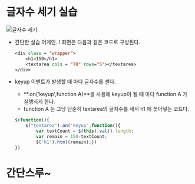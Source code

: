 # 글자수 세기 실습 

![글자수 세기](https://user-images.githubusercontent.com/37058233/102687567-5a426c80-4233-11eb-8c76-d75cddbc9a46.gif)

- 간단한 실습 어게인..! 화면은 다음과 같은 코드로 구성된다.

  ```jsp
  <div class = "wrapper">
      <h1>150</h1>
      <textarea cols = "70" rows="5"></textarea>
  </div>
  ```

- keyup 이벤트가 발생할 때 마다 글자수를 센다. 

  - **.on('keyup',function A)**을 사용해 keyup이 될 때 마다 function A 가 실행되게 한다.
  - function A 는 그냥 단순히 textarea의 글자수를 세서 h1 에 꽂아넣는 코드다. 

  ```javascript
  $(function(){
      $("textarea").on('keyup',function(){
          var textCount = $(this).val().length;
          var remain = 150-textCount;
          $('h1').html(remain);})
  })
  ```

# 간단스루~